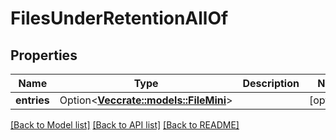 # FilesUnderRetentionAllOf

## Properties

Name | Type | Description | Notes
------------ | ------------- | ------------- | -------------
**entries** | Option<[**Vec<crate::models::FileMini>**](File--Mini.md)> |  | [optional]

[[Back to Model list]](../README.md#documentation-for-models) [[Back to API list]](../README.md#documentation-for-api-endpoints) [[Back to README]](../README.md)


